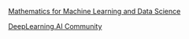 [Mathematics for Machine Learning and Data Science](https://www.deeplearning.ai/courses/mathematics-for-machine-learning-and-data-science-specialization/)

[DeepLearning.AI Community](https://community.deeplearning.ai/c/math-for-machine-learning/264)
